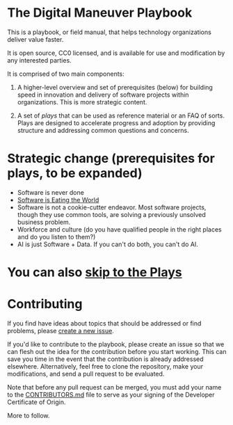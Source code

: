 # The Digital Maneuver Playbook

This is a playbook, or field manual, that helps technology organizations deliver value faster.

It is open source, CC0 licensed, and is available for use and modification by any interested parties.

It is comprised of two main components:

1. A higher-level overview and set of prerequisites (below) for building speed in innovation and delivery of software projects within organizations.  This is more strategic content.

2. A set of _plays_ that can be used as reference material or an FAQ of sorts.  Plays are designed to accelerate progress and adoption by providing structure and addressing common questions and concerns.

# Strategic change (prerequisites for plays, to be expanded)

* Software is never done
* [Software is Eating the World](https://a16z.com/2011/08/20/why-software-is-eating-the-world/)
* Software is not a cookie-cutter endeavor.  Most software projects, though they use common tools, are solving a previously unsolved business problem.
* Workforce and culture (do you have qualified people in the right places and do you listen to them?)
* AI is just Software + Data.  If you can't do both, you can't do AI.

# You can also [skip to the Plays](https://github.com/adamdrake/digitalmaneuverplaybook/tree/master/content/plays/)

# Contributing

If you find have ideas about topics that should be addressed or find problems, please [create a new issue](https://github.com/adamdrake/digitalmaneuverplaybook/issues).

If you'd like to contribute to the playbook, please create an issue so that we can flesh out the idea for the contribution before you start working.  This can save you time in the event that the contribution is already addressed elsewhere.  Alternatively, feel free to clone the repository, make your modifications, and send a pull request to be evaluated.

Note that before any pull request can be merged, you must add your name to the [CONTRIBUTORS.md](https://github.com/adamdrake/digitalmaneuverplaybook/CONTRIBUTORS.md) file to serve as your signing of the Developer Certificate of Origin.

More to follow.

